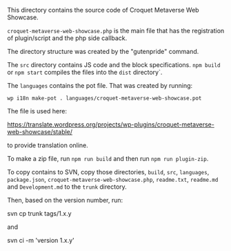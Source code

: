This directory contains the source code of Croquet Metaverse Web Showcase.

`croquet-metaverse-web-showcase.php` is the main file that has the registration of plugin/script and the php side callback.

The directory structure was created by the "gutenpride" command.

The `src` directory contains JS code and the block specifications. `npm build` or `npm start` compiles the files into the `dist` directory`.

The `languages` contains the pot file. That was created by running:

    wp i18n make-pot . languages/croquet-metaverse-web-showcase.pot

The file is used here:

https://translate.wordpress.org/projects/wp-plugins/croquet-metaverse-web-showcase/stable/

to provide translation online.

To make a zip file, run `npm run build` and then run `npm run plugin-zip`.

To copy contains to SVN, copy those directories, `build`, `src`, `languages`, `package.json`, `croquet-metaverse-web-showcase.php`, `readme.txt`, `readme.md` and `Development.md` to the `trunk` directory.

Then, based on the version number, run:

   svn cp trunk tags/1.x.y

and

   svn ci -m 'version 1.x.y'





